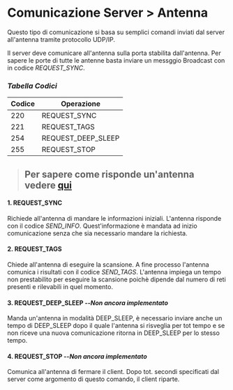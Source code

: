 # Comunicazione Server > Antenna

Questo tipo di comunicazione si basa su semplici comandi inviati dal server all'antenna tramite protocollo UDP/IP.

Il server deve comunicare all'antenna sulla porta stabilita dall'antenna. Per sapere le porte di tutte le antenne basta inviare un messggio Broadcast con in codice *REQUEST_SYNC*.

### *Tabella Codici*

<table>
<thead>
  <tr>
    <th>Codice</th>
    <th>Operazione</th>
  </tr>
</thead>
<tbody>
  <tr>
    <td>220</td>
    <td>REQUEST_SYNC</td>
  </tr>
  <tr>
    <td>221</td>
    <td>REQUEST_TAGS</td>
  </tr>
  <tr>
    <td>254</td>
    <td>REQUEST_DEEP_SLEEP</td>
  </tr>
  <tr>
    <td>255</td>
    <td>REQUEST_STOP</td>
  </tr>
</tbody>
</table>

> ## Per sapere come risponde un'antenna vedere [qui](atos.md)

#### 1. **REQUEST_SYNC**
Richiede all'antenna di mandare le informazioni iniziali. L'antenna risponde con il codice *SEND_INFO*. 
Quest'informazione è mandata ad inizio comunicazione senza che sia necessario mandare la richiesta.

#### 2. **REQUEST_TAGS**
Chiede all'antenna di eseguire la scansione. A fine processo l'antenna comunica i risultati con il codice *SEND_TAGS*.
L'antenna impiega un tempo non prestabilito per eseguire la scansione poichè dipende dal numero di reti presenti e rilevabili in quel momento.

#### 3. **REQUEST_DEEP_SLEEP** --*Non ancora implementato*
Manda un'antenna in modalità DEEP_SLEEP, è necessario inviare anche un tempo di DEEP_SLEEP dopo il quale l'antenna si risveglia per tot tempo e se non riceve una nuova comunicazione ritorna in DEEP_SLEEP per lo stesso tempo.

#### 4. **REQUEST_STOP** --*Non ancora implementato*
Comunica all'antenna di fermare il client. Dopo tot. secondi specificati dal server come argomento di questo comando, il client riparte.
